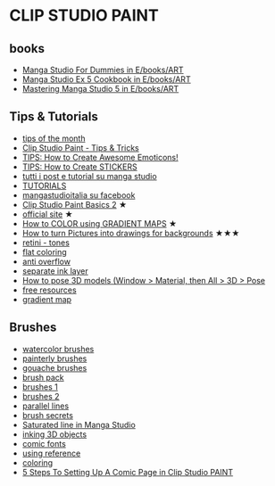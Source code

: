 # CLIP STUDIO PAINT

## books

* [Manga Studio For Dummies in E/books/ART](file:///E:/books/ART/Manga%20Studio%20For%20Dummies.pdf)
* [Manga Studio Ex 5 Cookbook in E/books/ART](file:///E:/books/ART/Manga%20Studio%20Ex%205%20Cookbook.pdf)
* [Mastering Manga Studio 5 in E/books/ART](file:///E:/books/ART/Mastering%20Manga%20Studio%205.pdf)

## Tips & Tutorials

* [tips of the month](https://tips.clip-studio.com/en-us/tips-of-the-month)
* [Clip Studio Paint - Tips & Tricks](https://www.youtube.com/watch?v=FB87LgdXub8)
* [TIPS: How to Create Awesome Emoticons!](https://tips.clip-studio.com/en-us/articles/2981)
* [TIPS: How to Create STICKERS](https://tips.clip-studio.com/en-us/articles/3687)
* [tutti i post e tutorial su manga studio](http://patriziamandanici.blogspot.it/2012/11/tutti-i-post-e-tutorial-su-manga-studio.html)
* [TUTORIALS](https://www.youtube.com/channel/UC4wqU8VKN-MrDCowrq9nkOA/videos)
* [mangastudioitalia su facebook](https://www.facebook.com/groups/mangastudioitalia/)
* [Clip Studio Paint Basics 2](https://www.youtube.com/watch?v=WkLrMGpWayw) ★
* [official site](https://www.clipstudio.net/en/) ★
* [How to COLOR using GRADIENT MAPS](https://www.youtube.com/watch?v=bEOf7anwW6s) ★
* [How to turn Pictures into drawings for backgrounds](https://www.youtube.com/watch?v=ItnQPPWnvSk) ★★★
* [retini - tones](https://tips.clip-studio.com/en-us/articles/1114)
* [flat coloring](https://www.youtube.com/watch?v=3n7Lfp3wca8&feature=youtu.be&t=2m32s)
* [anti overflow](https://www.youtube.com/watch?v=kTOYDSoRXdw)
* [separate ink layer](https://www.youtube.com/watch?v=VpJAmarV1jI)
* [How to pose 3D models (Window > Material, then All > 3D > Pose](https://www.youtube.com/watch?v=Xnn0loeFZWY)
* [free resources](https://misschroma.blogspot.it/2016/12/clip-studio-paint-aggiornamenti.html)
* [gradient map](https://www.youtube.com/watch?v=7Cx9v1KM-ks)

## Brushes
* [watercolor brushes](https://www.dropbox.com/s/thod4k8jbl7tvst/%E3%82%A2%E3%83%8A%E3%83%AD%E3%82%B0%E9%A2%A8%E7%AD%86.zip?dl=0)
* [painterly brushes](http://lapinbeau.deviantart.com/art/Manga-Studio-5-Clip-Studio-Paint-Brush-Pack-619455926)
* [gouache brushes](http://roastedstix.deviantart.com/art/Gouache-Brush-Set-for-Manga-Studio-Dry-Brysh-v-2-613973487)
* [brush pack](http://roastedstix.deviantart.com/art/Dry-Brush-Pack-for-Manga-Studio-5-Ver-1-573226543)
* [brushes 1](http://www.learncsp.com/clip-studio-paint-free-brushes/)
* [brushes 2](http://iridescentdelirium.deviantart.com/art/My-Current-Clip-Studio-Paint-Brushes-666393710)
* [parallel lines](https://www.youtube.com/watch?v=iB2zgO8r5nM)
* [brush secrets](https://www.youtube.com/watch?v=aIfAMXv7tVY)
* [Saturated line in Manga Studio](https://www.youtube.com/watch?v=aD5EGSJ2Tu8&feature=youtu.be&t=4m40s)
* [inking 3D objects](https://www.youtube.com/watch?v=8r9_HcO1jkc)
* [comic fonts](http://www.learncsp.com/find-free-fonts-lettering-comics/)
* [using reference](https://www.youtube.com/watch?v=ZwKz6QcWSoY)
* [coloring](https://www.youtube.com/watch?v=O2qCjlKE-8k&list=WL&index=128)
* [5 Steps To Setting Up A Comic Page in Clip Studio PAINT](http://blog.smithmicro.com/2015/09/15/manga-studio/5-steps-to-setting-up-a-comic-page) 
